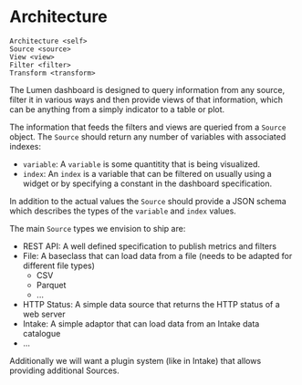 # Architecture

```{toctree}
Architecture <self>
Source <source>
View <view>
Filter <filter>
Transform <transform>
```

The Lumen dashboard is designed to query information from any source, filter it in various ways and then provide views of that information, which can be anything from a simply indicator to a table or plot.

The information that feeds the filters and views are queried from a `Source` object. The `Source` should return any number of variables with associated indexes:

* `variable`: A `variable` is some quantitity that is being visualized.
* `index`: An `index` is a variable that can be filtered on usually using a widget or by specifying a constant in the dashboard specification.

In addition to the actual values the `Source` should provide a JSON schema which describes the types of the `variable` and `index` values.

The main `Source` types we envision to ship are:

- REST API: A well defined specification to publish metrics and filters
- File: A baseclass that can load data from a file (needs to be adapted for different file types)
  - CSV
  - Parquet
  - ...
- HTTP Status: A simple data source that returns the HTTP status of a web server
- Intake: A simple adaptor that can load data from an Intake data catalogue
- ...

Additionally we will want a plugin system (like in Intake) that allows providing additional Sources.

